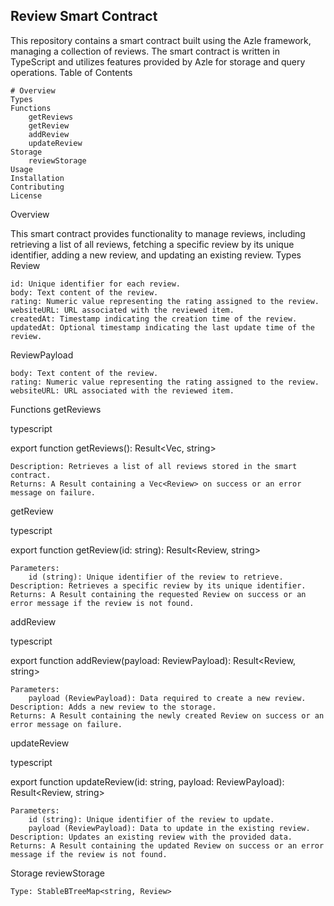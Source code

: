 ## Review Smart Contract

This repository contains a smart contract built using the Azle framework, managing a collection of reviews. The smart contract is written in TypeScript and utilizes features provided by Azle for storage and query operations.
Table of Contents

    # Overview
    Types
    Functions
        getReviews
        getReview
        addReview
        updateReview
    Storage
        reviewStorage
    Usage
    Installation
    Contributing
    License

Overview

This smart contract provides functionality to manage reviews, including retrieving a list of all reviews, fetching a specific review by its unique identifier, adding a new review, and updating an existing review.
Types
Review

    id: Unique identifier for each review.
    body: Text content of the review.
    rating: Numeric value representing the rating assigned to the review.
    websiteURL: URL associated with the reviewed item.
    createdAt: Timestamp indicating the creation time of the review.
    updatedAt: Optional timestamp indicating the last update time of the review.

ReviewPayload

    body: Text content of the review.
    rating: Numeric value representing the rating assigned to the review.
    websiteURL: URL associated with the reviewed item.

Functions
getReviews

typescript

export function getReviews(): Result<Vec<Review>, string>

    Description: Retrieves a list of all reviews stored in the smart contract.
    Returns: A Result containing a Vec<Review> on success or an error message on failure.

getReview

typescript

export function getReview(id: string): Result<Review, string>

    Parameters:
        id (string): Unique identifier of the review to retrieve.
    Description: Retrieves a specific review by its unique identifier.
    Returns: A Result containing the requested Review on success or an error message if the review is not found.

addReview

typescript

export function addReview(payload: ReviewPayload): Result<Review, string>

    Parameters:
        payload (ReviewPayload): Data required to create a new review.
    Description: Adds a new review to the storage.
    Returns: A Result containing the newly created Review on success or an error message on failure.

updateReview

typescript

export function updateReview(id: string, payload: ReviewPayload): Result<Review, string>

    Parameters:
        id (string): Unique identifier of the review to update.
        payload (ReviewPayload): Data to update in the existing review.
    Description: Updates an existing review with the provided data.
    Returns: A Result containing the updated Review on success or an error message if the review is not found.

Storage
reviewStorage

    Type: StableBTreeMap<string, Review>

